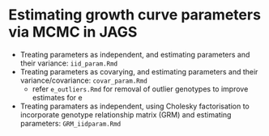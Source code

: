 # Estimating growth curve parameters via MCMC in JAGS

* Treating parameters as independent, and estimating parameters and their variance: `iid_param.Rmd`
* Treating parameters as covarying, and estimating parameters and their variance/covariance: `covar_param.Rmd` 
  * refer `e_outliers.Rmd` for removal of outlier genotypes to improve estimates for e
* Treating paramaters as independent, using Cholesky factorisation to incorporate genotype relationship matrix (GRM) and estimating parameters: `GRM_iidparam.Rmd`
